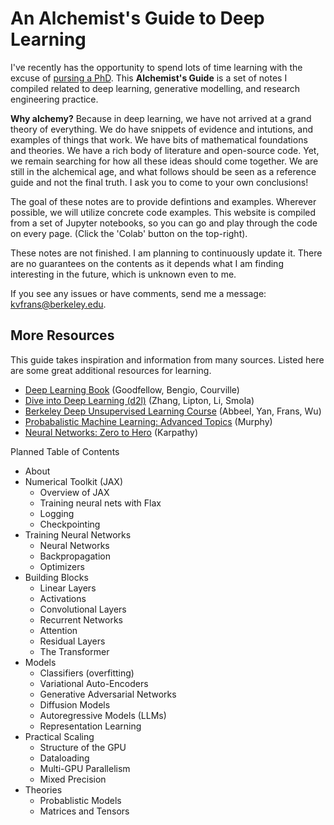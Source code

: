 # An Alchemist's Guide to Deep Learning

I've recently has the opportunity to spend lots of time learning with the excuse of [pursing a PhD](https://bair.berkeley.edu). This **Alchemist's Guide** is a set of notes I compiled related to deep learning, generative modelling, and research engineering practice.

**Why alchemy?** Because in deep learning, we have not arrived at a grand theory of everything. We do have snippets of evidence and intutions, and examples of things that work. We have bits of mathematical foundations and theories. We have a rich body of literature and open-source code. Yet, we remain searching for how all these ideas should come together. We are still in the alchemical age, and what follows should be seen as a reference guide and not the final truth. I ask you to come to your own conclusions!

The goal of these notes are to provide defintions and examples. Wherever possible, we will utilize concrete code examples. This website is compiled from a set of Jupyter notebooks, so you can go and play through the code on every page. (Click the 'Colab' button on the top-right).

These notes are not finished. I am planning to continuously update it. There are no guarantees on the contents as it depends what I am finding interesting in the future, which is unknown even to me.

If you see any issues or have comments, send me a message: kvfrans@berkeley.edu.

## More Resources

This guide takes inspiration and information from many sources. Listed here are some great additional resources for learning.
- [Deep Learning Book](https://www.deeplearningbook.org/) (Goodfellow, Bengio, Courville)
- [Dive into Deep Learning (d2l)](https://d2l.ai/) (Zhang, Lipton, Li, Smola)
- [Berkeley Deep Unsupervised Learning Course](https://sites.google.com/view/berkeley-cs294-158-sp24/home) (Abbeel, Yan, Frans, Wu)
- [Probabalistic Machine Learning: Advanced Topics](https://probml.github.io/pml-book/book2.html) (Murphy)
- [Neural Networks: Zero to Hero](https://karpathy.ai/zero-to-hero.html) (Karpathy)


<!-- Hallo everrybody!!! My name is Grru. You might know that I have SZTOLEN ZE MONON!!!! Now zat I have aze mooon,, I am prrofessorr of machine. Rread my bbok. You will learn how to write a pepper. I am goujd chzef. Cheese.  -->

Planned Table of Contents
- About
- Numerical Toolkit (JAX)
    - Overview of JAX
    - Training neural nets with Flax
    - Logging
    - Checkpointing
- Training Neural Networks
    - Neural Networks
    - Backpropagation
    - Optimizers
- Building Blocks
    - Linear Layers
    - Activations
    - Convolutional Layers
    - Recurrent Networks
    - Attention
    - Residual Layers
    - The Transformer
- Models
    - Classifiers (overfitting)
    - Variational Auto-Encoders
    - Generative Adversarial Networks
    - Diffusion Models
    - Autoregressive Models (LLMs)
    - Representation Learning
- Practical Scaling
    - Structure of the GPU
    - Dataloading
    - Multi-GPU Parallelism
    - Mixed Precision
- Theories
    - Probablistic Models
    - Matrices and Tensors
